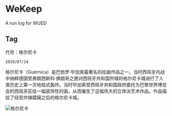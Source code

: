 # WeKeep

A run log for WUED

## Tag

代号：格尔尼卡

`2019/07/14`

格尔尼卡（Guernica）是巴勃罗·毕加索最著名的绘画作品之一。当时西班牙内战中纳粹德国受弗朗西斯科·佛朗哥之邀对西班牙共和国所辖的格尔尼卡城进行了人类历史上第一次地毯式轰炸。当时毕加索受西班牙共和国政府委托为巴黎世界博览会的西班牙区绘一幅装饰性的画，从而催生了这幅伟大的立体派艺术作品。作品描绘了经受炸弹蹂躏之后的格尔尼卡城。

![格尔尼卡](https://upload.wikimedia.org/wikipedia/zh/7/74/PicassoGuernica.jpg)

